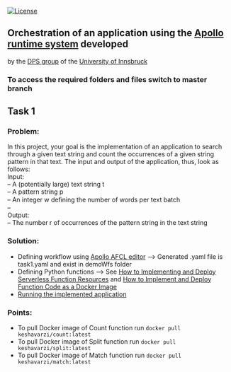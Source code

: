 [![License](https://img.shields.io/badge/License-Apache%202.0-blue.svg)](https://opensource.org/licenses/Apache-2.0)

## Orchestration of an application using the [Apollo runtime system](https://apollowf.github.io/) developed
by the [DPS group](https://dps.uibk.ac.at/) of the [University of Innsbruck](https://www.uibk.ac.at/index.html.en)

### To access the required folders and files switch to master branch

## Task 1

### Problem:
In this project, your goal is the implementation of an application to search through a given text string and count the
occurrences of a given string pattern in that text. The input and output of the application, thus, look as follows:<br>
Input: <br>
–    A (potentially large) text string t <br>
–    A pattern string p <br>
–    An integer w  deﬁning the number of words per text batch <br>
–    
Output: <br>
–    The number r  of occurrences of the pattern string in the text string <br>

### Solution:
- Defining workflow using [Apollo AFCL editor](https://github.com/Apollo-AFCL/AFCLEditor) --> Generated .yaml file is task1.yaml and exist in demoWfs folder
- Defining Python functions --> See [How to Implementing and Deploy Serverless Function Resources](https://github.com/Apollo-Core/Tutorial/tree/master/Part_2) and [How to Implement and Deploy Function Code as a Docker Image](https://github.com/Apollo-Core/Tutorial/tree/master/Part_3)
- [Running the implemented application](https://github.com/Apollo-Core/Tutorial/tree/master/Part_3.5)

### Points:
- To pull Docker image of Count function run `docker pull keshavarzi/count:latest`
- To pull Docker image of Split function run `docker pull keshavarzi/split:latest`
- To pull Docker image of Match function run `docker pull keshavarzi/match:latest`
